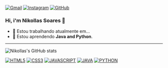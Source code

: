 
[![Gmail](https://img.shields.io/badge/-Gmail-FF0000?style=for-the-badge&labelColor=FF0000&logo=gmail&logoColor=white)](mailto:soaresnikollas@outlook.com?subject=[GitHub]%20Acabei%20de%20ver%20o%20seu%20GitHub)
[![Instagram](https://img.shields.io/badge/instagram-E4405F.svg?style=for-the-badge&logo=instagram&logoColor=white)](https://www.instagram.com/n1kollas.soares)
[![GitHub](https://img.shields.io/badge/Github-100000?style=for-the-badge&logo=github&logoColor=white)](https://github.com/NikollasSoares)

### Hi, i'm Nikollas Soares 👋

- 🔭 Estou trabalhando atualmente em...
- 🌱 Estou aprendendo <strong>Java and Python</strong>.

<hr>

![Nikollas's GitHub stats](https://github-readme-stats.vercel.app/api?username=nikollassoares&hide=prs,contribs&show_icons=true&theme=codeSTACKr)

[![HTML5](https://img.shields.io/badge/HTML5-E34F26?style=for-the-badge&logo=html5&logoColor=white)](https://github.com/NikollasSoares)
[![CSS3](https://img.shields.io/badge/CSS3-1572B6?style=for-the-badge&logo=css3&logoColor=white)](https://github.com/NikollasSoares)
[![JAVASCRIPT](https://img.shields.io/badge/JavaScript-F7DF1E?style=for-the-badge&logo=javascript&logoColor=black)](https://github.com/NikollasSoares)
[![JAVA](https://img.shields.io/badge/Java-ED8B00?style=for-the-badge&logo=openjdk&logoColor=white)](https://github.com/NikollasSoares)
[![PYTHON](https://img.shields.io/badge/Python-3776AB?style=for-the-badge&logo=python&logoColor=white)](https://github.com/NikollasSoares)
